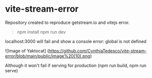 # vite-stream-error

Repository created to reproduce getstream.io and vitejs error.

> npm install
> npm run dev

localhost:3000 will fail and show a console error: global is not defined

![Image of Yaktocat]
(https://github.com/CynthiaTedesco/vite-stream-error/blob/main/public/image%20(10).png)


Although it won't fail if serving for production (npm run build, npm run serve)